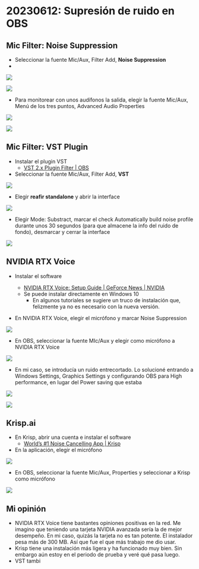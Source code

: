 # 20230612: Supresión de ruido en OBS

## Mic Filter: Noise Suppression

- Seleccionar la fuente Mic/Aux, Filter Add, **Noise Suppression**
- 
![](20230612-obs-supresion-ruido.png)

![](20230612-obs-supresion-ruido-1.png)

- Para monitorear con unos audífonos la salida, elegir la fuente Mic/Aux, Menú de los tres puntos, Advanced Audio Properties

![](20230612-obs-supresion-ruido-7.png)

![](20230612-obs-supresion-ruido-8.png)

## Mic Filter: VST Plugin

- Instalar el plugin VST
	- [VST 2.x Plugin Filter | OBS](https://obsproject.com/kb/vst-2-x-plugin-filter)
- Seleccionar la fuente Mic/Aux, Filter Add, **VST**

![](20230612-obs-supresion-ruido-2.png)

- Elegir **reafir standalone** y abrir la interface

![](20230612-obs-supresion-ruido-3.png)

- Elegir Mode: Substract, marcar el check Automatically build noise profile durante unos 30 segundos (para que almacene la info del ruido de fondo), desmarcar y cerrar la interface

![](20230612-obs-supresion-ruido-4.png)
## NVIDIA RTX Voice

- Instalar el software
	- [NVIDIA RTX Voice: Setup Guide | GeForce News | NVIDIA](https://www.nvidia.com/en-us/geforce/guides/nvidia-rtx-voice-setup-guide/)
	- Se puede instalar directamente en Windows 10
		- En algunos tutoriales se sugiere un truco de instalación que, felizmente ya no es necesario con la nueva versión.

- En NVIDIA RTX Voice, elegir el micrófono y marcar Noise Suppression

![](20230612-obs-supresion-ruido-5.png)

- En OBS, seleccionar la fuente MIc/Aux y elegir como micrófono a NVIDIA RTX Voice

![](20230612-obs-supresion-ruido-6.png)

- En mi caso, se introducía un ruido entrecortado. Lo solucioné entrando a Windows Settings, Graphics Settings y configurando OBS para High performance, en lugar del Power saving que estaba

![](20230612-obs-supresion-ruido-9.png)

![](20230612-obs-supresion-ruido-10.png)

## Krisp.ai

- En Krisp, abrir una cuenta e instalar el software
	- [World’s #1 Noise Cancelling App | Krisp](https://krisp.ai/)
- En la aplicación, elegir el micrófono

![](20230612-obs-supresion-ruido-11.png)

- En OBS, seleccionar la fuente Mic/Aux, Properties y seleccionar a Krisp como micrófono

![](20230612-obs-supresion-ruido-12.png)


## Mi opinión

- NVIDIA RTX Voice tiene bastantes opiniones positivas en la red. Me imagino que teniendo una tarjeta NVIDIA avanzada sería la de mejor desempeño. En mi caso, quizás la tarjeta no es tan potente. El instalador pesa más de 300 MB. Así que fue el que más trabajo me dio usar.
- Krisp tiene una instalación más ligera y ha funcionado muy bien. Sin embargo aún estoy en el periodo de prueba y veré qué pasa luego.
- VST tambi
